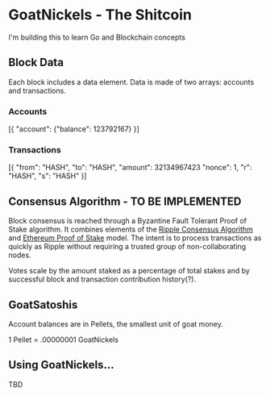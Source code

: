 # GoatNickels - The Shitcoin

I'm building this to learn Go and Blockchain concepts

## Block Data

Each block includes a data element. Data is made of two arrays: accounts and transactions.

### Accounts

[{
  "account": {"balance": 123792167}
}]

### Transactions

[{
  "from": "HASH",
  "to": "HASH",
  "amount": 32134967423
  "nonce": 1,
  "r": "HASH",
  "s": "HASH"
}]

## Consensus Algorithm - TO BE IMPLEMENTED

Block consensus is reached through a Byzantine Fault Tolerant Proof of Stake algorithm. It combines elements of the [Ripple Consensus Algorithm](https://ripple.com/files/ripple_consensus_whitepaper.pdf) and [Ethereum Proof of Stake](https://github.com/ethereum/wiki/wiki/Proof-of-Stake-FAQ) model. The intent is to process transactions as quickly as Ripple without requiring a trusted group of non-collaborating nodes.

Votes scale by the amount staked as a percentage of total stakes and by successful block and transaction contribution history(?).

## GoatSatoshis

Account balances are in Pellets, the smallest unit of goat money.

1 Pellet = .00000001 GoatNickels

## Using GoatNickels...

TBD